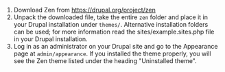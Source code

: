 1. Download Zen from <https://drupal.org/project/zen>
2. Unpack the downloaded file, take the entire `zen` folder and place it in your Drupal installation under `themes/`. Alternative installation folders can be used; for more information read the sites/example.sites.php file in your Drupal installation.
3. Log in as an administrator on your Drupal site and go to the Appearance page at `admin/appearance`. If you installed the theme properly, you will see the Zen theme listed under the heading "Uninstalled theme".